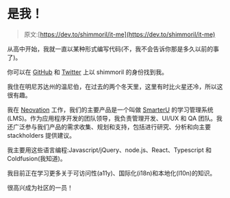 # 是我！

> 原文:[https://dev.to/shimmoril/it-me](https://dev.to/shimmoril/it-me)

从高中开始，我就一直以某种形式编写代码(不，我不会告诉你那是多久以前的事了)。

你可以在 [GitHub](https://github.com/shimmoril) 和 [Twitter](https://twitter.com/shimmoril) 上以 shimmoril 的身份找到我。

我住在明尼苏达州的温尼伯，在过去的两个冬天里，这里有时比火星还冷，所以这很有趣。

我在 [Neovation](http://neovation.com) 工作，我们的主要产品是一个叫做 [SmarterU](http://smarteru.com) 的学习管理系统(LMS)。作为应用程序开发的团队领导，我负责管理开发、UI/UX 和 QA 团队。我还广泛参与我们产品的需求收集、规划和支持，包括进行研究、分析和向主要 stackholders 提供建议。

我主要用这些语言编程:Javascript/jQuery、node.js、React、Typescript 和 Coldfusion(我知道)。

我目前正在学习更多关于可访问性(a11y)、国际化(i18n)和本地化(l10n)的知识。

很高兴成为社区的一员！